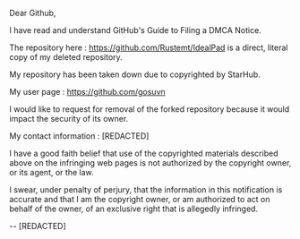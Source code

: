 Dear Github,

I have read and understand GitHub's Guide to Filing a DMCA Notice.

The repository here : https://github.com/Rustemt/IdealPad is a direct,
literal copy of my deleted repository.

My repository has been taken down due to copyrighted by StarHub.

My user page : https://github.com/gosuvn

I would like to request for removal of the forked repository because it
would impact the security of its owner.

My contact information : [REDACTED]

I have a good faith belief that use of the copyrighted materials
described above on the infringing web pages is not authorized by the
copyright owner, or its agent, or the law.

I swear, under penalty of perjury, that the information in this
notification is accurate and that I am the copyright owner, or am
authorized to act on behalf of the owner, of an exclusive right that is
allegedly infringed.

-- 
[REDACTED]
